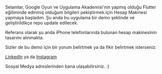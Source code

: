 Selamlar, Google Oyun ve Uygulama Akademisi'nin yapmış olduğu Flutter eğitiminde edinmiş olduğum bilgileri pekiştirmek için Hesap Makinesi yapmaya başladım.
Şu anda bu uygulama bir demo şeklinde ve geliştirildikçe repo update edilecek.

Referans olarak şu anda iPhone telefonlarında bulunan hesap makinesinin tasarımı alınmakta.

Sizler de bu demo için bir yorum belirtmek ya da fikir belirtmek isterseniz:

<a href="https://www.linkedin.com/in/beraatoztorun">LinkedIn</a>
ya da
<a href="https://www.instagram.com/beraatoztorun">Instagram</a>

Sosyal Medya adreslerinden bana ulaşabilirsiniz.
:)
